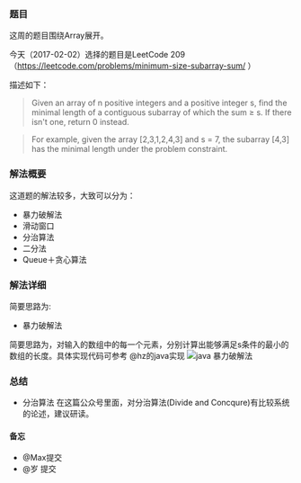 ### 题目
这周的题目围绕Array展开。

今天（2017-02-02）选择的题目是LeetCode 209（https://leetcode.com/problems/minimum-size-subarray-sum/ ）

描述如下：
> Given an array of n positive integers and a positive integer s, find the minimal length of a contiguous subarray of which the sum ≥ s. If there isn't one, return 0 instead.
 
> For example, given the array [2,3,1,2,4,3] and s = 7,
the subarray [4,3] has the minimal length under the problem constraint.

### 解法概要
这道题的解法较多，大致可以分为：
- 暴力破解法
- 滑动窗口
- 分治算法
- 二分法
- Queue＋贪心算法

### 解法详细
简要思路为:
- 暴力破解法

简要思路为，对输入的数组中的每一个元素，分别计算出能够满足s条件的最小的数组的长度。具体实现代码可参考 @hz的java实现
![java 暴力破解法](./images/hz_brute_java.png "@hz 提交的Java版本")
 
 
 
### 总结

- 分治算法 
在这篇公众号里面，对分治算法(Divide and Concqure)有比较系统的论述，建议研读。

#### 备忘
- @Max提交
- @岁 提交
